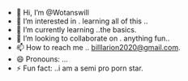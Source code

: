 - 👋 Hi, I’m @Wotanswill
- 👀 I’m interested in . learning all of this ..
- 🌱 I’m currently learning ..the basics.
- 💞️ I’m looking to collaborate on . anything fun..
- 📫 How to reach me .. billlarion2020@gmail.com.
- 😄 Pronouns: ...
- ⚡ Fun fact: ..i am a semi pro porn star.

<!---
Wotanswill/Wotanswill is a ✨ special ✨ repository because its `README.md` (this file) appears on your GitHub profile.
You can click the Preview link to take a look at your changes.
--->
